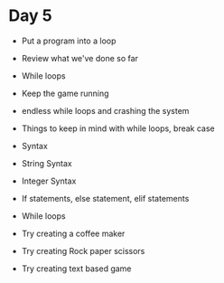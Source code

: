 # Day 5
- Put a program into a loop

- Review what we've done so far

- While loops
- Keep the game running
- endless while loops and crashing the system
- Things to keep in mind with while loops, break case

<!-- Things we have had to memorize for coding -->
- Syntax 
 - String Syntax
 - Integer Syntax
 - If statements, else statement, elif statements
 - While loops

- Try creating a coffee maker
- Try creating Rock paper scissors
- Try creating text based game

